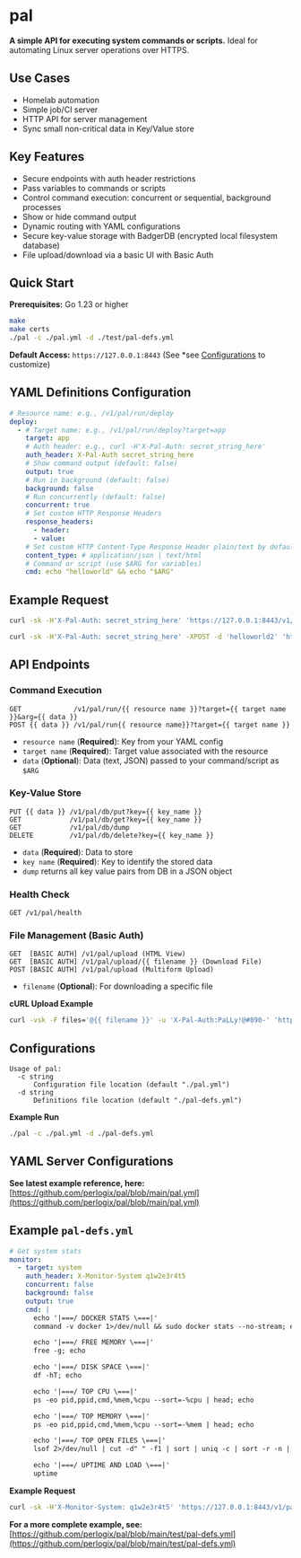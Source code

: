 # pal

**A simple API for executing system commands or scripts.** Ideal for automating Linux server operations over HTTPS.

## Use Cases

- Homelab automation
- Simple job/CI server
- HTTP API for server management
- Sync small non-critical data in Key/Value store

## Key Features

- Secure endpoints with auth header restrictions
- Pass variables to commands or scripts
- Control command execution: concurrent or sequential, background processes
- Show or hide command output
- Dynamic routing with YAML configurations
- Secure key-value storage with BadgerDB (encrypted local filesystem database)
- File upload/download via a basic UI with Basic Auth

## Quick Start

**Prerequisites:** Go 1.23 or higher

```bash
make
make certs
./pal -c ./pal.yml -d ./test/pal-defs.yml
```

**Default Access:** `https://127.0.0.1:8443` (See \*see [Configurations](#configurations) to customize)

## YAML Definitions Configuration

```yaml
# Resource name: e.g., /v1/pal/run/deploy
deploy:
  - # Target name: e.g., /v1/pal/run/deploy?target=app
    target: app
    # Auth header: e.g., curl -H'X-Pal-Auth: secret_string_here'
    auth_header: X-Pal-Auth secret_string_here
    # Show command output (default: false)
    output: true
    # Run in background (default: false)
    background: false
    # Run concurrently (default: false)
    concurrent: true
    # Set custom HTTP Response Headers
    response_headers:
      - header:
      - value:
    # Set custom HTTP Content-Type Response Header plain/text by default
    content_type: # application/json | text/html
    # Command or script (use $ARG for variables)
    cmd: echo "helloworld" && echo "$ARG"
```

## Example Request

```bash
curl -sk -H'X-Pal-Auth: secret_string_here' 'https://127.0.0.1:8443/v1/pal/run/deploy?target=app&arg=helloworld2'

curl -sk -H'X-Pal-Auth: secret_string_here' -XPOST -d 'helloworld2' 'https://127.0.0.1:8443/v1/pal/run/deploy?target=app'
```

## API Endpoints

### Command Execution

```
GET             /v1/pal/run/{{ resource name }}?target={{ target name }}&arg={{ data }}
POST {{ data }} /v1/pal/run{{ resource name}}?target={{ target name }}
```

- `resource name` (**Required**): Key from your YAML config
- `target name` (**Required**): Target value associated with the resource
- `data` (**Optional**): Data (text, JSON) passed to your command/script as `$ARG`

### Key-Value Store

```
PUT {{ data }} /v1/pal/db/put?key={{ key_name }}
GET            /v1/pal/db/get?key={{ key_name }}
GET            /v1/pal/db/dump
DELETE         /v1/pal/db/delete?key={{ key_name }}
```

- `data` (**Required**): Data to store
- `key name` (**Required**): Key to identify the stored data
- `dump` returns all key value pairs from DB in a JSON object

### Health Check

```
GET /v1/pal/health
```

### File Management (Basic Auth)

```
GET  [BASIC AUTH] /v1/pal/upload (HTML View)
GET  [BASIC AUTH] /v1/pal/upload/{{ filename }} (Download File)
POST [BASIC AUTH] /v1/pal/upload (Multiform Upload)
```

- `filename` (**Optional**): For downloading a specific file

**cURL Upload Example**

```bash
curl -vsk -F files='@{{ filename }}' -u 'X-Pal-Auth:PaLLy!@#890-' 'https://127.0.0.1:8443/v1/pal/upload'
```

## Configurations

```
Usage of pal:
  -c string
      Configuration file location (default "./pal.yml")
  -d string
      Definitions file location (default "./pal-defs.yml")
```

**Example Run**

```bash
./pal -c ./pal.yml -d ./pal-defs.yml
```

## YAML Server Configurations

**See latest example reference, here:** [https://github.com/perlogix/pal/blob/main/pal.yml](https://github.com/perlogix/pal/blob/main/pal.yml)

## Example `pal-defs.yml`

```yaml
# Get system stats
monitor:
  - target: system
    auth_header: X-Monitor-System q1w2e3r4t5
    concurrent: false
    background: false
    output: true
    cmd: |
      echo '|===/ DOCKER STATS \===|'
      command -v docker 1>/dev/null && sudo docker stats --no-stream; echo

      echo '|===/ FREE MEMORY \===|'
      free -g; echo

      echo '|===/ DISK SPACE \===|'
      df -hT; echo

      echo '|===/ TOP CPU \===|'
      ps -eo pid,ppid,cmd,%mem,%cpu --sort=-%cpu | head; echo

      echo '|===/ TOP MEMORY \===|'
      ps -eo pid,ppid,cmd,%mem,%cpu --sort=-%mem | head; echo

      echo '|===/ TOP OPEN FILES \===|'
      lsof 2>/dev/null | cut -d" " -f1 | sort | uniq -c | sort -r -n | head; echo

      echo '|===/ UPTIME AND LOAD \===|'
      uptime
```

**Example Request**

```bash
curl -sk -H'X-Monitor-System: q1w2e3r4t5' 'https://127.0.0.1:8443/v1/pal/run/monitor?target=system'
```

**For a more complete example, see:** [https://github.com/perlogix/pal/blob/main/test/pal-defs.yml](https://github.com/perlogix/pal/blob/main/test/pal-defs.yml)
